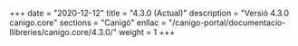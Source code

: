 +++
date        = "2020-12-12"
title       = "4.3.0 (Actual)"
description = "Versió 4.3.0 canigo.core"
sections    = "Canigó"
enllac		= "/canigo-portal/documentacio-llibreries/canigo.core/4.3.0/"
weight		= 1
+++
